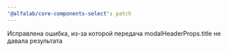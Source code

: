 ```yaml
---
'@alfalab/core-components-select': patch
---
```


Исправлена ошибка, из-за которой передача modalHeaderProps.title не давала результата
